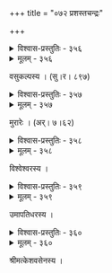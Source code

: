 +++
title = "०७२ प्रशस्तचन्द्रः"

+++



<details><summary>विश्वास-प्रस्तुतिः - ३५६</summary>

शृङ्गारे सूत्रधारः कुसुमशरमुनेर् आश्रमब्रह्मचारी  
नारीणाम् आदिदेवस् त्रिभुवनमहितो रागयज्ञे पुरोधाः ।  
ज्योत्स्नासत्रं दधानः पुरमथनजटाजूटकोटीशयालुर्  
देवः क्षीरोदजन्मा जयति कुमुदिनीकामुकः श्वेतभानुः ॥३५६॥
</details>

<details><summary>मूलम् - ३५६</summary>

शृङ्गारे सूत्रधारः कुसुमशरमुनेर् आश्रमब्रह्मचारी  
नारीणाम् आदिदेवस् त्रिभुवनमहितो रागयज्ञे पुरोधाः ।  
ज्योत्स्नासत्रं दधानः पुरमथनजटाजूटकोटीशयालुर्  
देवः क्षीरोदजन्मा जयति कुमुदिनीकामुकः श्वेतभानुः ॥३५६॥
</details>


वसुकल्पस्य । (सु।र। ८९७)  



<details><summary>विश्वास-प्रस्तुतिः - ३५७</summary>

कामायुष्टोमयज्वा पुरमथनजटाचक्रकौमारभक्तिः  
प्राणायामोपदेष्टा सरसिरुहवने शर्वरीसार्वभौमः ।  
देवो जागर्ति भानोर् भुवनभरभृतः स्कन्धविश्रामबन्धुः  
शृङ्गाराद्वैतवादी शमितकुमुदिनी मौनमुद्रो मृगाङ्कः ॥३५७॥
</details>

<details><summary>मूलम् - ३५७</summary>

कामायुष्टोमयज्वा पुरमथनजटाचक्रकौमारभक्तिः  
प्राणायामोपदेष्टा सरसिरुहवने शर्वरीसार्वभौमः ।  
देवो जागर्ति भानोर् भुवनभरभृतः स्कन्धविश्रामबन्धुः  
शृङ्गाराद्वैतवादी शमितकुमुदिनी मौनमुद्रो मृगाङ्कः ॥३५७॥
</details>


मुरारेः । (अर्। ७।६२)  



<details><summary>विश्वास-प्रस्तुतिः - ३५८</summary>

कन्दर्पस्य जगत्त्रयीविजयिनः साम्राज्यदीक्षागुरुः   
कान्तामानशिलोञ्छवृत्तिर् अखिलध्वान्ताभिचारे कृती ।  
देवस् त्र्यम्बकमौलिमण्डनसरित्तीरस्थलीतापसः   
शृङ्गाराध्वरदीक्षितो विजयते राजा द्विजानामयम् ॥३५८॥
</details>

<details><summary>मूलम् - ३५८</summary>

कन्दर्पस्य जगत्त्रयीविजयिनः साम्राज्यदीक्षागुरुः   
कान्तामानशिलोञ्छवृत्तिर् अखिलध्वान्ताभिचारे कृती ।  
देवस् त्र्यम्बकमौलिमण्डनसरित्तीरस्थलीतापसः   
शृङ्गाराध्वरदीक्षितो विजयते राजा द्विजानामयम् ॥३५८॥
</details>


विश्वेश्वरस्य ।  



<details><summary>विश्वास-प्रस्तुतिः - ३५९</summary>

व्योमाम्भोनिधिपुण्डरीकम् अमृतप्राधारधारागृहं  
शृङ्गारद्रुमपुष्पम् ईश्वरशिखालङ्कारमुक्तामणिः ।  
काकाकारतमोभिभूतकुमुदग्रामाय मृत्युञ्जयो  
जीयान् मन्मथराष्ट्रपोष्ठिकमहाशान्तिद्विजश् चन्द्रमाः ॥३५९॥
</details>

<details><summary>मूलम् - ३५९</summary>

व्योमाम्भोनिधिपुण्डरीकम् अमृतप्राधारधारागृहं  
शृङ्गारद्रुमपुष्पम् ईश्वरशिखालङ्कारमुक्तामणिः ।  
काकाकारतमोभिभूतकुमुदग्रामाय मृत्युञ्जयो  
जीयान् मन्मथराष्ट्रपोष्ठिकमहाशान्तिद्विजश् चन्द्रमाः ॥३५९॥
</details>


उमापतिधरस्य ।  



<details><summary>विश्वास-प्रस्तुतिः - ३६०</summary>

लीलासद्मप्रदीपस् त्रिपुरविजयिनः स्वर्णदीकेलिहंसः  
कन्दर्पोल्लास सबीजं रतिरसकलहक्लेशविच्छेदचक्रम् ।  
कह्लाराद्वैतबन्धुस् तिमिरजलनिधेर् उच्छिखो बाडवाग्निर्  
लक्ष्म्याः क्रीडारविन्दं जयति भुजभुवां वंशकन्दः ॥३६०॥
</details>

<details><summary>मूलम् - ३६०</summary>

लीलासद्मप्रदीपस् त्रिपुरविजयिनः स्वर्णदीकेलिहंसः  
कन्दर्पोल्लास सबीजं रतिरसकलहक्लेशविच्छेदचक्रम् ।  
कह्लाराद्वैतबन्धुस् तिमिरजलनिधेर् उच्छिखो बाडवाग्निर्  
लक्ष्म्याः क्रीडारविन्दं जयति भुजभुवां वंशकन्दः ॥३६०॥
</details>


श्रीमत्केशवसेनस्य ।  

